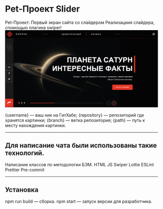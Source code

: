 # Pet-Проект Slider

Pet-Проект: Первый экран сайта со слайдером
Реализациия слайдера, спомощью плагина swiper!
![Pet-Проект Slider](https://github.com/AAKupova/Carousel/raw/main/static/images/Slider.png)

{username} — ваш ник на ГитХабе;
{repository} — репозиторий где хранятся картинки;
{branch} — ветка репозитория;
{path} — путь к месту нахождения картинки.

---

## Для написание чата были использованы такие технологий.

Написание классов по методологии БЭМ.
HTML
JS
Swiper
Lottie
ESLint
Prettier
Pre-commit

---

## Установка
npm run build — сборка.
npm start — запуск версии для разработчика.
